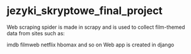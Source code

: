 # jezyki_skryptowe_final_project
Web scraping spider is made in scrapy and is used to collect film-themed data from sites such as:

imdb
filmweb
netflix
hbomax and so on Web app is created in django
